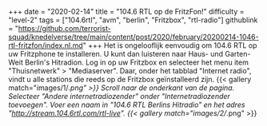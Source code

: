 +++
date = "2020-02-14"
title = "104.6 RTL op de FritzFon!"
difficulty = "level-2"
tags = ["104.6rtl", "avm", "berlin", "Fritzbox", "rtl-radio"]
githublink = "https://github.com/terrorist-squad/knedelverse/tree/main/content/post/2020/february/20200214-1046-rtl-fritzfon/index.nl.md"
+++
Het is ongelooflijk eenvoudig om 104.6 RTL op uw Fritzphone te installeren. U kunt dan luisteren naar Haus- und Garten- Weit Berlin's Hitradion. Log in op uw Fritzbox en selecteer het menu item "Thuisnetwerk" > "Mediaserver". Daar, onder het tabblad "Internet radio", vindt u alle stations die reeds op de Fritzbox geïnstalleerd zijn.
{{< gallery match="images/1/*.png" >}}
Scroll naar de onderkant van de pagina. Selecteer "Andere internetradiozender" onder "Internetradiozender toevoegen". Voer een naam in "104.6 RTL Berlins Hitradio" en het adres "http://stream.104.6rtl.com/rtl-live".
{{< gallery match="images/2/*.png" >}}
